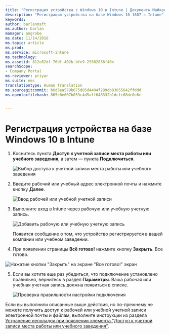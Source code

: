 ```yaml
---
title: "Регистрация устройства с Windows 10 в Intune | Документы Майкрософт"
description: "Регистрация устройства на базе Windows 10 1607 в Intune"
keywords: 
author: barlanmsft
ms.author: barlan
manager: angrobe
ms.date: 11/14/2016
ms.topic: article
ms.prod: 
ms.service: microsoft-intune
ms.technology: 
ms.assetid: 812e82df-76df-402b-bfe9-29302838f40e
searchScope:
- Company Portal
ms.reviewer: priyar
ms.suite: ems
translationtype: Human Translation
ms.sourcegitcommit: b6d5ea579b675d85d4404f289db83055642ffddd
ms.openlocfilehash: 865c0e607b053c4d5aff648332b1dcfc68dc0e6c


---
```


# <a name="enroll-your-windows-10-device-in-intune"></a>Регистрация устройства на базе Windows 10 в Intune

1.  Коснитесь пункта **Доступ к учетной записи места работы или учебного заведения**, а затем — пункта **Подключиться**.

    ![Выбор доступа к учетной записи места работы или учебного заведения](./media/w10-enroll-rs1-connect-to-work-or-school.png)

2.  Введите рабочий или учебный адрес электронной почты и нажмите кнопку **Далее**.

    ![Ввод рабочей или учебной учетной записи](./media/w10-enroll-rs1-set-up-work-or-school-account.png)

3. Выполните вход в Intune через рабочую или учебную учетную запись.

    ![Добавить рабочую или учебную учетную запись](./media/w10-enroll-rs1-enter-your-credentials.png)

    Появится сообщение о том, что устройство регистрируется в вашей компании или учебном заведении.

4. При появлении страницы **Всё готово!** нажмите кнопку **Закрыть**. Все готово.

  ![Нажатие кнопки "Закрыть" на экране "Все готово!" экран](./media/w10-enroll-rs1-youre-all-set.png)

5. Если вы хотите еще раз убедиться, что подключение установлено правильно, вернитесь в раздел **Параметры**. Ваша рабочая или учебная учетная запись должна появиться в списке.

    ![Проверка правильности настройки подключения](./media/w10-enroll-rs1-validate-successful-enrollment.png)

Если вы выполнили описанные выше действия, но по-прежнему не можете получить доступ к рабочей или учебной учетной записи электронной почты и файлам, выполните инструкции из раздела [Устранение неполадок при появлении элемента "Доступ к учетной записи места работы или учебного заведения"](troubleshoot-your-windows-10-device-windows.md#troubleshooting-steps-to-follow-if-you-see-access-work-or-school).



<!--HONumber=Dec16_HO2-->


